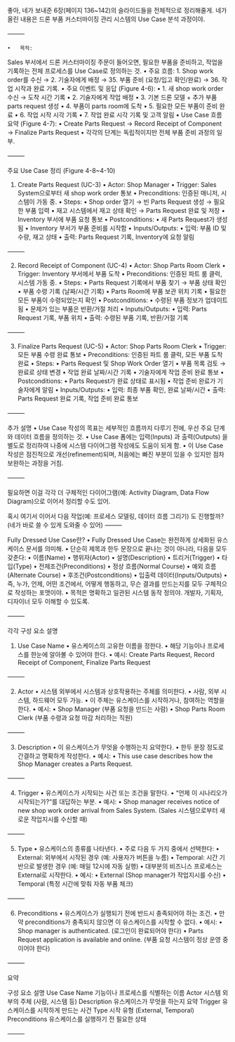 좋아, 네가 보내준 6장(페이지 136~142)의 슬라이드들을 전체적으로 정리해줄게. 네가 올린 내용은 드론 부품 커스터마이징 관리 시스템의 Use Case 분석 과정이야.

⸻

	•	목적:
Sales 부서에서 드론 커스터마이징 주문이 들어오면, 필요한 부품을 준비하고, 작업을 기록하는 전체 프로세스를 Use Case로 정의하는 것.
	•	주요 흐름:
	1.	Shop work order를 수신 →
	2.	기술자에게 배정 →
35. 부품 준비 (요청/입고 확인/완료) →
36. 작업 시작과 완료 기록.
	•	주요 이벤트 및 응답 (Figure 4-6):
	•		1.	새 shop work order 수신 → 도착 시간 기록
	•		2.	기술자에게 작업 배정
	•		3.	기본 드론 모델 + 추가 부품 parts request 생성
	•		4.	부품이 parts room에 도착
	•		5.	필요한 모든 부품이 준비 완료
	•		6.	작업 시작 시각 기록
	•		7.	작업 완료 시각 기록 및 고객 알림
	•	Use Case 흐름 요약 (Figure 4-7):
	•	Create Parts Request → Record Receipt of Component → Finalize Parts Request
	•	각각의 단계는 독립적이지만 전체 부품 준비 과정의 일부.

⸻

주요 Use Case 정리 (Figure 4-8~4-10)

1. Create Parts Request (UC-3)
	•	Actor: Shop Manager
	•	Trigger: Sales System으로부터 새 shop work order 통보
	•	Preconditions: 인증된 매니저, 시스템이 가동 중.
	•	Steps:
	•	Shop order 열기 → 빈 Parts Request 생성 → 필요한 부품 입력
	•	재고 시스템에서 재고 상태 확인 → Parts Request 완료 및 저장
	•	Inventory 부서에 부품 요청 통보
	•	Postconditions:
	•	새 Parts Request가 생성됨
	•	Inventory 부서가 부품 준비를 시작함
	•	Inputs/Outputs:
	•	입력: 부품 ID 및 수량, 재고 상태
	•	출력: Parts Request 기록, Inventory에 요청 알림

⸻

2. Record Receipt of Component (UC-4)
	•	Actor: Shop Parts Room Clerk
	•	Trigger: Inventory 부서에서 부품 도착
	•	Preconditions: 인증된 파트 룸 클럭, 시스템 가동 중.
	•	Steps:
	•	Parts Request 기록에서 부품 찾기 → 부품 상태 확인
	•	부품 수령 기록 (날짜/시간 기록)
	•	Parts Room에 부품 보관 위치 기록
	•	필요한 모든 부품이 수령되었는지 확인
	•	Postconditions:
	•	수령된 부품 정보가 업데이트됨
	•	문제가 있는 부품은 반환/거절 처리
	•	Inputs/Outputs:
	•	입력: Parts Request 기록, 부품 위치
	•	출력: 수령된 부품 기록, 반환/거절 기록

⸻

3. Finalize Parts Request (UC-5)
	•	Actor: Shop Parts Room Clerk
	•	Trigger: 모든 부품 수령 완료 통보
	•	Preconditions: 인증된 파트 룸 클럭, 모든 부품 도착 완료
	•	Steps:
	•	Parts Request 및 Shop Work Order 열기
	•	부품 목록 검토 → 완료로 상태 변경
	•	작업 완료 날짜/시간 기록
	•	기술자에게 작업 준비 완료 통보
	•	Postconditions:
	•	Parts Request가 완료 상태로 표시됨
	•	작업 준비 완료가 기술자에게 알림
	•	Inputs/Outputs:
	•	입력: 최종 부품 확인, 완료 날짜/시간
	•	출력: Parts Request 완료 기록, 작업 준비 완료 통보

⸻

추가 설명
	•	Use Case 작성의 목표는 세부적인 흐름까지 다루기 전에, 우선 주요 단계와 데이터 흐름을 정의하는 것.
	•	Use Case 폼에는 입력(Inputs) 과 출력(Outputs) 을 별도로 정리하여 나중에 시스템 다이어그램 작성에도 도움이 되게 함.
	•	이 Use Case 작성은 점진적으로 개선(refinement)되며, 처음에는 빠진 부분이 있을 수 있지만 점차 보완하는 과정을 거침.

⸻

필요하면 이걸 각각 더 구체적인 다이어그램(예: Activity Diagram, Data Flow Diagram)으로 이어서 정리할 수도 있어.

혹시 여기서 이어서 다음 작업(예: 프로세스 모델링, 데이터 흐름 그리기) 도 진행할까?
(네가 바로 쓸 수 있게 도와줄 수 있어)
⸻

Fully Dressed Use Case란?
	•	Fully Dressed Use Case는 완전하게 상세화된 유스케이스 문서를 의미해.
	•	단순히 제목과 한두 문장으로 끝나는 것이 아니라, 다음을 모두 갖춘다:
	•	이름(Name)
	•	행위자(Actor)
	•	설명(Description)
	•	트리거(Trigger)
	•	타입(Type)
	•	전제조건(Preconditions)
	•	정상 흐름(Normal Course)
	•	예외 흐름(Alternate Course)
	•	후조건(Postconditions)
	•	입출력 데이터(Inputs/Outputs)
	•	즉, 누가, 언제, 어떤 조건에서, 어떻게 행동하고, 무슨 결과를 만드는지를 모두 구체적으로 작성하는 포맷이야.
	•	목적은 명확하고 일관된 시스템 동작 정의야. 개발자, 기획자, 디자이너 모두 이해할 수 있도록.

⸻

각각 구성 요소 설명

1. Use Case Name
	•	유스케이스의 고유한 이름을 정한다.
	•	해당 기능이나 프로세스를 한눈에 알아볼 수 있어야 한다.
	•	예시: Create Parts Request, Record Receipt of Component, Finalize Parts Request

⸻

2. Actor
	•	시스템 외부에서 시스템과 상호작용하는 주체를 의미한다.
	•	사람, 외부 시스템, 하드웨어 모두 가능.
	•	이 주체는 유스케이스를 시작하거나, 참여하는 역할을 한다.
	•	예시:
	•	Shop Manager (부품 요청을 만드는 사람)
	•	Shop Parts Room Clerk (부품 수령과 요청 마감 처리하는 직원)

⸻

3. Description
	•	이 유스케이스가 무엇을 수행하는지 요약한다.
	•	한두 문장 정도로 간결하고 명확하게 작성한다.
	•	예시:
	•	This use case describes how the Shop Manager creates a Parts Request.

⸻

4. Trigger
	•	유스케이스가 시작되는 사건 또는 조건을 말한다.
	•	“언제 이 시나리오가 시작되는가?“를 대답하는 부분.
	•	예시:
	•	Shop manager receives notice of new shop work order arrival from Sales System.
(Sales 시스템으로부터 새로운 작업지시를 수신할 때)

⸻

5. Type
	•	유스케이스의 종류를 나타낸다.
	•	주로 다음 두 가지 중에서 선택한다:
	•	External: 외부에서 시작된 경우 (예: 사용자가 버튼을 누름)
	•	Temporal: 시간 기반으로 발생한 경우 (예: 매일 12시에 자동 실행)
	•	대부분의 비즈니스 프로세스는 External로 시작한다.
	•	예시:
	•	External (Shop manager가 작업지시를 수신)
	•	Temporal (특정 시간에 맞춰 자동 부품 체크)

⸻

6. Preconditions
	•	유스케이스가 실행되기 전에 반드시 충족되어야 하는 조건.
	•	만약 preconditions가 충족되지 않으면 이 유스케이스를 시작할 수 없다.
	•	예시:
	•	Shop manager is authenticated. (로그인이 완료되어야 한다)
	•	Parts Request application is available and online. (부품 요청 시스템이 정상 운영 중이어야 한다)

⸻

요약

구성 요소	설명
Use Case Name	기능이나 프로세스를 식별하는 이름
Actor	시스템 외부의 주체 (사람, 시스템 등)
Description	유스케이스가 무엇을 하는지 요약
Trigger	유스케이스를 시작하게 만드는 사건
Type	시작 유형 (External, Temporal)
Preconditions	유스케이스를 실행하기 전 필요한 상태



⸻
